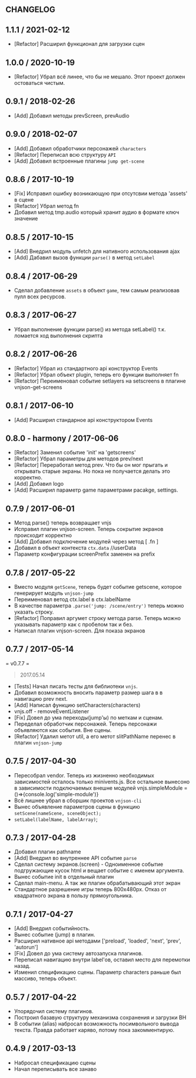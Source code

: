## CHANGELOG

1.1.1 / 2021-02-12
------------------
* [Refactor] Расширил функционал для загрузки сцен

1.0.0 / 2020-10-19
------------------
 * [Refactor] Убрал всё линее, что бы не мешало. Этот проект должен остоваться чистым. 

0.9.1 / 2018-02-26
------------------
  * [Add] Добавил методы prevScreen, prevAudio
  
0.9.0 / 2018-02-07
------------------
  * [Add] Добавил обработчики персонажей `characters`
  * [Refactor] Переписал всю структуру `API`
  * [Add] Добавил встроенные плагины `jump get-scene`
  
0.8.6 / 2017-10-19
------------------
  * [Fix] Исправил ошибку возникающую при отсутсвии метода 'assets' в сцене
  * [Refactor] Убрал метод fn
  * Добавил метод tmp.audio который хранит аудио в формате ключ значение

0.8.5 / 2017-10-15
------------------
  * [Add] Внедрил модуль unfetch для нативного использования ajax
  * [Add] Дабавил вызов функции `parse()` в метод `setLabel`

0.8.4 / 2017-06-29
------------------
  * Сделал добавление `assets` в объект `game`, тем самым реализовав пулл всех ресурсов.

0.8.3 / 2017-06-27
------------------
  * Убрал выполнение функции parse() из метода setLabel()
    т.к. ломается ход выполнения скрипта

0.8.2 / 2017-06-26
------------------
  * [Refactor] Убрал из стандартного api конструктор Events
  * [Refactor] Убрал объект plugin, теперь его функции выполняет fn 
  * [Refactor] Переименовал событие setlayers на setscreens в плагине vnjson-get-screens

0.8.1 / 2017-06-10
------------------
  * [Add] Расширил стандарное api конструктором Events

0.8.0 - harmony / 2017-06-06 
------------------
  * [Refactor] Заменил событие 'init' на 'getscreens'
  * [Refactor] Убрал параметры для методов prev/next
  * [Refactor] Переработал метод prev. Что бы он мог прыгать и открывать старые экраны. Но пока не получается делать это корректно.
  * [Add] Добавил logo
  * [Add] Расширил параметр game параметрами pacakge, settings.

0.7.9 / 2017-06-01
------------------
  * Метод parse() теперь возвращает vnjs
  * Исправил плагин vnjson-screen. Теперь сокрытие экранов происходит корректно
  * [Add] Добавил подключение модулей через метод [ .fn ]
  * Добавил в объект контекста `ctx.data` //userData
  * Параметр конфигурации screenPrefix заменен на prefix

0.7.8 / 2017-05-22
------------------
  * Вместо модуля `getScene`, теперь будет событие getscene, которое генерирует модуль `vnjson-jump`
  * Переименовал ветод ctx.label в ctx.labelName
  * В качестве параметра `.parse('jump: /scene/entry')` теперь можно указать строку.
  * [Refactor] Поправил аргумет строку метода parse. Теперь можно указывать параметр как с пробелом так и без.
  * Написал плагин vnjson-screen. Для показа экранов

0.7.7 / 2017-05-14
------------------
= v0.7.7 =
> 2017.05.14
  * [Tests] Начал писать тесты для библиотеки `vnjs`.
  * Добавил возможность вносить параметр размер шага в в навигацию prev next.
  * [Add] Написал функцию setCharacters(characters)
  * vnjs.off - removeEventListener
  * [Fix] Довел до ума переходы(jump'ы) по меткам и сценам.
  * Переделал обработчик персонажей. Теперь персонажи
    объявляются как события. Вне сцены.
  * [Refactor] Удалил метот util, а его метот slitPathName перенес в плагин `vnjson-jump`

0.7.5 / 2017-04-30
------------------
  * Пересобрал vendor. Теперь из жизненно необходимых зависимостей осталось только minivents.js. Все остальное вынесоно в зависимости подключаемых внешне модулей vnjs.simpleModule = ()=>{console.log('simple-module')}
  * Всё лишнее убрал в сборшик проектов `vnjson-cli`
  * Вынес объявление параметров сцены в функцию `setScene(nameScene, sceneObject);`
  * `setLabel(labelName, labelArray)`;

0.7.3 / 2017-04-28
------------------
  * Добавил плагин pathname
  * [Add] Внедрил во внутреннее API событие `parse`
  * Сделал систему экранов.(screen) - Одноименное событие
    подгружающие кусок html и вещает событие с именем аргумента.
  * Вынес событие init в отдельный плагин
  * Сделал main-menu. А так же плагин обрабатывающий этот экран
  * Стандартное разрешение игры теперь 800x480px. Отказ от квадратного экрана в пользу прямоугольника. 

0.7.1 / 2017-04-27
------------------
  * [Add] Внедрил событийность. 
  * Вынес событие (jump) в плагин.
  * Расширил нативное api методами ['preload', 'loaded', 'next', 'prev', 'autorun']
  * [Fix] Довел до ума систему автозапуска плагинов.
  * Переписал навигацию внутри label'ов, оставил место для перемотки назад. 
  * Изменил спецификацию сцены. Параметр characters раньше был массиво, теперь объект.

0.5.7 / 2017-04-22
------------------
  * Упорядочил систему плагинов. 
  * Построил базавую структуру механизма сохранения и загрузки ВН
  * В событии (alias) набросал возможность посимвольного вывода текста. Правда работает каряво, потому пока закомментирую.

0.4.9 / 2017-03-13
------------------
  * Набросал спецификацию сцены
  * Начал переписывать все занаво

